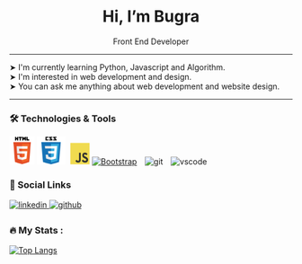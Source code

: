 <h1 align="center"> Hi, I’m Bugra</h1> 
<p align="center" id="header">Front End Developer </p> 

---

<div align="left">
  ➤ I'm currently learning Python, Javascript and Algorithm. <br>
  ➤ I'm interested in web development and design. <br>
  ➤ You can ask me anything about web development and website design.
</div>

---


<table width="100">
  
### 🛠️ Technologies & Tools
  
<!--<tr><td valign="top" width="50%">-->
<div align="left">  
<a href="https://html.com/" target="_blank"><img src="https://raw.githubusercontent.com/devicons/devicon/master/icons/html5/html5-original-wordmark.svg" alt="html5" width="45" height="50"/></a>
<a href="https://www.w3.org/Style/CSS/Overview.en.html" target="_blank"><img src="https://raw.githubusercontent.com/devicons/devicon/master/icons/css3/css3-original-wordmark.svg" style="margin-right: 5px;" alt="css3" width="50" height="50"/></a>
<a href="https://www.javascript.com/" target="_blank"><img  src="https://raw.githubusercontent.com/devicons/devicon/master/icons/javascript/javascript-original.svg" alt="javascript"  width="35" height="39"/></a> 
<a href="https://getbootstrap.com/docs/3.4/javascript/" target="_blank"><img src="https://upload.wikimedia.org/wikipedia/commons/thumb/b/b2/Bootstrap_logo.svg/1200px-Bootstrap_logo.svg.png" alt="Bootstrap" style="margin-right: 10px;" height="35" /></a>  
<img src="https://cdn.jsdelivr.net/gh/devicons/devicon/icons/git/git-original.svg" alt="git" width="35" style="margin-right: 10px;" height="35"/>
<img src="https://cdn.jsdelivr.net/gh/devicons/devicon/icons/vscode/vscode-original.svg" alt="vscode" width="35" style="margin-right: 5px;" height="35"/>
</div>

</td>

### :link: Social Links

<a href="https://linkedin.com/in/nuribugrademir" target="_blank">
<img src=https://img.shields.io/badge/linkedin-%231E77B5.svg?&style=for-the-badge&logo=linkedin&logoColor=white alt=linkedin style="margin-bottom: 5px;" />
</a>
<a href="https://github.com/nuribugra"><img src=https://img.shields.io/badge/github-%2324292e.svg?&style=for-the-badge&logo=github&logoColor=white alt=github style="margin-bottom: 5px;" /></a>

<p>
<!--<img src="https://cdn.jsdelivr.net/gh/devicons/devicon/icons/figma/figma-original.svg" alt="figma" width="30" height="35"/>
<img src="https://cdn.jsdelivr.net/gh/devicons/devicon/icons/react/react-original.svg" alt="react" width="35" height="35"/>
<img src="https://cdn.jsdelivr.net/gh/devicons/devicon/icons/tailwindcss/tailwindcss-plain.svg" alt="tailwind" width="35" height="35" />        
<img src="https://cdn.jsdelivr.net/gh/devicons/devicon/icons/sass/sass-original.svg" alt="sass" width="35" height="35"/> -->
</p>

### 🔥 My Stats :

<!-- [![GitHub Streak](http://github-readme-streak-stats.herokuapp.com?user=nuribugra&theme=dark&mode=weekly)](https://git.io/streak-stats) -->

[![Top Langs](https://github-readme-stats.vercel.app/api/top-langs/?username=nuribugra&layout=compact&theme=vision-friendly-dark)](https://github.com/anuraghazra/github-readme-stats)


